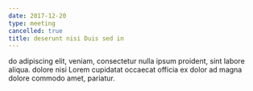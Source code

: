 ```yaml
---
date: 2017-12-20
type: meeting
cancelled: true
title: deserunt nisi Duis sed in
---
```

do adipiscing elit, veniam, consectetur nulla ipsum proident, sint labore aliqua. dolore nisi Lorem cupidatat occaecat officia ex dolor ad magna dolore commodo amet, pariatur.